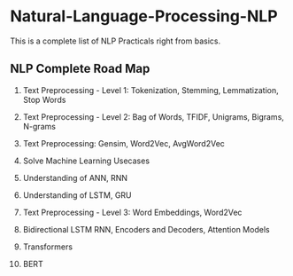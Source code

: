 # Natural-Language-Processing-NLP
This is a complete list of NLP Practicals right from basics.

## NLP Complete Road Map

  1.	Text Preprocessing - Level 1: Tokenization, Stemming, Lemmatization, Stop Words

  2.	Text Preprocessing - Level 2: Bag of Words, TFIDF, Unigrams, Bigrams, N-grams

  3.	Text Preprocessing: Gensim, Word2Vec, AvgWord2Vec

  4.	Solve Machine Learning Usecases

  5.	Understanding of ANN, RNN

  6.	Understanding of LSTM, GRU

  7.	Text Preprocessing - Level 3: Word Embeddings, Word2Vec

  8.	Bidirectional LSTM RNN, Encoders and Decoders, Attention Models

  9.	Transformers

  10.	BERT

